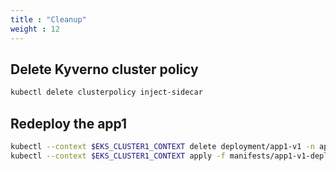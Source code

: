 ```yaml
---
title : "Cleanup"
weight : 12
---
```


## Delete Kyverno cluster policy

```bash
kubectl delete clusterpolicy inject-sidecar
``` 

## Redeploy the app1

```bash
kubectl --context $EKS_CLUSTER1_CONTEXT delete deployment/app1-v1 -n app1
kubectl --context $EKS_CLUSTER1_CONTEXT apply -f manifests/app1-v1-deploy.yaml 
```

<!--
## Uninstall Kyverno Policy Engine

Let us uninstall the Kyverno policy engine and associated configurations into the EKS cluster using using this [Helm](https://helm.sh/)

```bash
helm uninstall kyverno --kube-context $EKS_CLUSTER1_CONTEXT --namespace kyverno 
```

::::expand{header="Check Output"}
```
release "kyverno" uninstalled
```
::::
-->

<!--
## Remove IAM Access Auth policy for Service `app2-app2`

1. Run below command to delete the auth policy.

```bash
aws vpc-lattice delete-auth-policy \
    --resource-identifier $APP2_SERVICE_ID 
```
2. Go to VPC Lattice Service `app2-app2` under **Access** tab in the [Amazon VPC Console](https://us-west-2.console.aws.amazon.com/vpc/home?region=us-west-2#Services:), Under  **Access** tab, and then on **Edit access settings**, select **None** and Click on **Save Changes**.

## Remove IAM Access Auth policy for Service network `app-services-gw`

1. Run below command to delete the auth policy.

```bash
aws vpc-lattice delete-auth-policy \
    --resource-identifier $gatewayARN 
```

2. Run below command to change the auth type to `NONE`.

```bash
aws vpc-lattice update-service-network --auth-type NONE \
--service-network-identifier $gatewayARN
```

::::expand{header="Check Output"}
```json
{
    "arn": "arn:aws:vpc-lattice:us-west-2:ACCOUNT_ID:servicenetwork/sn-0cc73287505ac121a",
    "authType": "NONE",
    "id": "sn-0cc73287505ac121a",
    "name": "app-services-gw"
}
```
::::
-->
